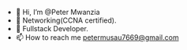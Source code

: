 - 👋 Hi, I’m @Peter Mwanzia
- 👀 Networking(CCNA certified).
- 🌱 Fullstack Developer.
- 📫 How to reach me petermusau7669@gmail.com

<!---
Peter-pixel/Peter-pixel is a ✨ special ✨ repository because its `README.md` (this file) appears on your GitHub profile.
You can click the Preview link to take a look at your changes.
--->
